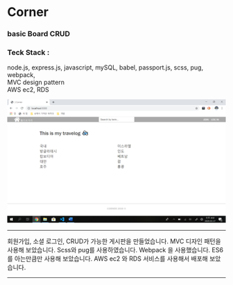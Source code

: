 # Corner

### basic Board CRUD

### Teck Stack : 
node.js, express.js, javascript, mySQL, babel, passport.js, scss, pug, webpack,   
MVC design pattern    
AWS ec2, RDS    

![main](image/스크린샷(23).png)

***

회원가입, 소셜 로그인, CRUD가 가능한 게시판을 만들었습니다. 
MVC 디자인 패턴을 사용해 보았습니다.
Scss와 pug를 사용하였습니다.
Webpack 을 사용했습니다. 
ES6를 아는만큼만 사용해 보았습니다.
AWS ec2 와 RDS 서비스를 사용해서 배포해 보았습니다.


***


